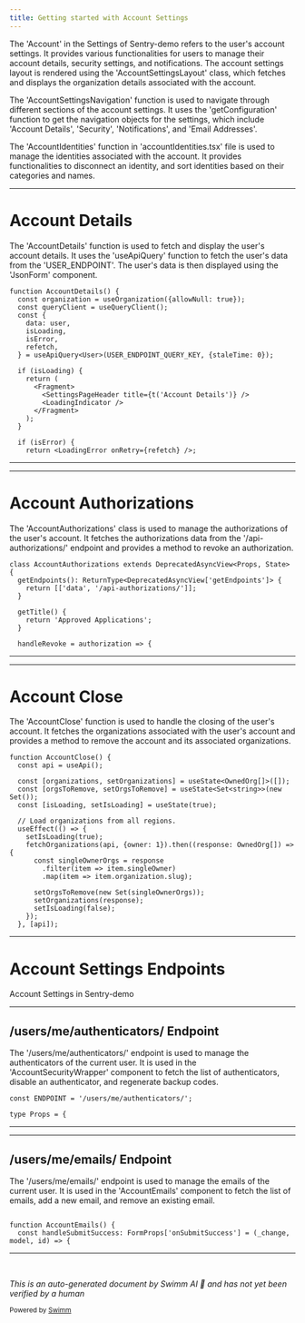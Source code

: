 ```yaml
---
title: Getting started with Account Settings
---
```

The 'Account' in the Settings of Sentry-demo refers to the user's account settings. It provides various functionalities for users to manage their account details, security settings, and notifications. The account settings layout is rendered using the 'AccountSettingsLayout' class, which fetches and displays the organization details associated with the account.

The 'AccountSettingsNavigation' function is used to navigate through different sections of the account settings. It uses the 'getConfiguration' function to get the navigation objects for the settings, which include 'Account Details', 'Security', 'Notifications', and 'Email Addresses'.

The 'AccountIdentities' function in 'accountIdentities.tsx' file is used to manage the identities associated with the account. It provides functionalities to disconnect an identity, and sort identities based on their categories and names.

<SwmSnippet path="/static/app/views/settings/account/accountDetails.tsx" line="40">

---

# Account Details

The 'AccountDetails' function is used to fetch and display the user's account details. It uses the 'useApiQuery' function to fetch the user's data from the 'USER_ENDPOINT'. The user's data is then displayed using the 'JsonForm' component.

```tsx
function AccountDetails() {
  const organization = useOrganization({allowNull: true});
  const queryClient = useQueryClient();
  const {
    data: user,
    isLoading,
    isError,
    refetch,
  } = useApiQuery<User>(USER_ENDPOINT_QUERY_KEY, {staleTime: 0});

  if (isLoading) {
    return (
      <Fragment>
        <SettingsPageHeader title={t('Account Details')} />
        <LoadingIndicator />
      </Fragment>
    );
  }

  if (isError) {
    return <LoadingError onRetry={refetch} />;
```

---

</SwmSnippet>

<SwmSnippet path="/static/app/views/settings/account/accountAuthorizations.tsx" line="33">

---

# Account Authorizations

The 'AccountAuthorizations' class is used to manage the authorizations of the user's account. It fetches the authorizations data from the '/api-authorizations/' endpoint and provides a method to revoke an authorization.

```tsx
class AccountAuthorizations extends DeprecatedAsyncView<Props, State> {
  getEndpoints(): ReturnType<DeprecatedAsyncView['getEndpoints']> {
    return [['data', '/api-authorizations/']];
  }

  getTitle() {
    return 'Approved Applications';
  }

  handleRevoke = authorization => {
```

---

</SwmSnippet>

<SwmSnippet path="/static/app/views/settings/account/accountClose.tsx" line="56">

---

# Account Close

The 'AccountClose' function is used to handle the closing of the user's account. It fetches the organizations associated with the user's account and provides a method to remove the account and its associated organizations.

```tsx
function AccountClose() {
  const api = useApi();

  const [organizations, setOrganizations] = useState<OwnedOrg[]>([]);
  const [orgsToRemove, setOrgsToRemove] = useState<Set<string>>(new Set());
  const [isLoading, setIsLoading] = useState(true);

  // Load organizations from all regions.
  useEffect(() => {
    setIsLoading(true);
    fetchOrganizations(api, {owner: 1}).then((response: OwnedOrg[]) => {
      const singleOwnerOrgs = response
        .filter(item => item.singleOwner)
        .map(item => item.organization.slug);

      setOrgsToRemove(new Set(singleOwnerOrgs));
      setOrganizations(response);
      setIsLoading(false);
    });
  }, [api]);

```

---

</SwmSnippet>

# Account Settings Endpoints

Account Settings in Sentry-demo

<SwmSnippet path="/static/app/views/settings/account/accountSecurity/accountSecurityWrapper.tsx" line="11">

---

## /users/me/authenticators/ Endpoint

The '/users/me/authenticators/' endpoint is used to manage the authenticators of the current user. It is used in the 'AccountSecurityWrapper' component to fetch the list of authenticators, disable an authenticator, and regenerate backup codes.

```tsx
const ENDPOINT = '/users/me/authenticators/';

type Props = {
```

---

</SwmSnippet>

<SwmSnippet path="/static/app/views/settings/account/accountEmails.tsx" line="31">

---

## /users/me/emails/ Endpoint

The '/users/me/emails/' endpoint is used to manage the emails of the current user. It is used in the 'AccountEmails' component to fetch the list of emails, add a new email, and remove an existing email.

```tsx

function AccountEmails() {
  const handleSubmitSuccess: FormProps['onSubmitSuccess'] = (_change, model, id) => {
```

---

</SwmSnippet>

&nbsp;

*This is an auto-generated document by Swimm AI 🌊 and has not yet been verified by a human*

<SwmMeta version="3.0.0" repo-id="Z2l0aHViJTNBJTNBc2VudHJ5LWRlbW8lM0ElM0FTd2ltbS1EZW1v" repo-name="sentry-demo" doc-type="overview"><sup>Powered by [Swimm](/)</sup></SwmMeta>
